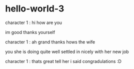 # hello-world-3

 character 1 : hi how are you 

im good thanks yourself 

character 1 : ah grand thanks hows the wife 

you she is doing quite well settled in nicely with her new job 

character 1 : thats great tell her i said congradulations :D
